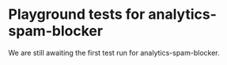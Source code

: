 # Playground tests for analytics-spam-blocker
We are still awaiting the first test run for analytics-spam-blocker.
